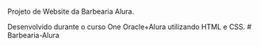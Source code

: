 Projeto de Website da Barbearia Alura.

Desenvolvido durante o curso One Oracle+Alura utilizando HTML e CSS.  # Barbearia-Alura
